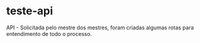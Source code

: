 # teste-api

API - Solicitada pelo mestre dos mestres, foram criadas algumas rotas para entendimento de todo o processo.
